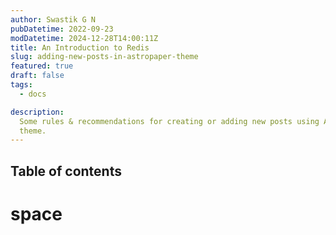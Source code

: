 ```yaml
---
author: Swastik G N
pubDatetime: 2022-09-23
modDatetime: 2024-12-28T14:00:11Z
title: An Introduction to Redis
slug: adding-new-posts-in-astropaper-theme
featured: true
draft: false
tags:
  - docs

description:
  Some rules & recommendations for creating or adding new posts using AstroPaper
  theme.
---
```


 
## Table of contents 

# space